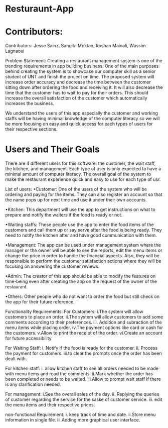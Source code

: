 # Resturaunt-App


# Contributors:

Contributors:
Jesse Sainz, Sangita Moktan, Roshan Mainali, Wassim Lagnaoui



Problem Statement:
	Creating a restaurant management system is one of the trending requirements in app building business. One of the main purposes behind creating the system is to showcase our computer skill as a senior student of UNT and finish the project on time. The proposed system will increase order accuracy and decrease the time between the customer sitting down after ordering the food and receiving it. It will also decrease the time that the customer has to wait to pay for their orders. This should increase the overall satisfaction of the customer which automatically increases the business.

We understand the users of this app especially the customer and working staffs will be having minimal knowledge of the computer literacy so we will be more focusing on easy and quick access for each types of users for their respective sections. 


# Users and Their Goals
There are 4 different users for this software: the customer, the wait staff, the kitchen, and management. Each type of user is only expected to have a minimal amount of computer literacy. The overall goal of the system to make the restaurant experience quick and easy to use for each type of usr.

List of users:
•Customer: 
	One of the users of the system who will be ordering and paying for the items. They can also register an account so that the name pops up for next time and use it under their own accounts. 
	
•Kitchen:
	This department will use the app to get instructions on what to prepare and notify the waiters if the food is ready or not.
	
•Waiting staffs:
	These people use the app to enter the food items of the customers and call them up or say serve after the food is being ready. They need to notify the kitchen after and have good communication with them.
	
•Management:
	The app can be used under management system where the manager or the owner will be able to see the reports, edit the menu items or change the price in order to handle the financial aspects. Also, they will be responsible to perform the customer satisfaction actions where they will be focusing on answering the customer reviews.

•Admin:
	The creator of this app should be able to modify the features on time-being even after creating the app on the request of the owner of the restaurant. 
	
•Others: 
Other people who do not want to order the food but still check on the app for their future reference.

Functionality Requirements:
For Customers:
        i.The system will allow customers to place an order.
        ii.The system will allow customers  to add some comments according to their preferences.
        iii. Addition and subraction of the menu items while placing order.
        iv.The payment options like card or cash for the customers.
        v.Allow to print the receipt of the order.
        vi.Create an account for future accessibility.

For Waiting Staff:
        i. Notify if the food is ready for the customer.
        ii.  Process the payment for customers.
        iii.to clear the prompts once the order has been dealt with.

For kitchen staff:
        i. allow kitchen staff to see all orders needed to be made with menu items and read the comments.
        ii.Mark whether the order has been completed or needs to be waited.
        iii.Allow to prompt wait staff if there is any clarification needed.

For management:
        i.See the overall sales of the day.
        ii. Replying the queries of customer regarding the service for the saske of customer service.
        iii. edit the menu items and their respective prices.

non-functional Requirement:
        i. keep track of time and date.
        ii.Store menu information in single file.
        iii.Adding more graphical user interface.



